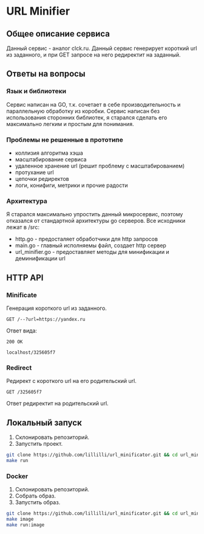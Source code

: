# URL Minifier

## Общее описание сервиса

Данный сервис - аналог сlck.ru. Данный сервис генерирует короткий url из заданного, и при GET запросе на него редиректит на заданный.

## Ответы на вопросы

### Язык и библиотеки

Сервис написан на GO, т.к. сочетает в себе производительность и параллельную обработку из коробки. Сервис написан без использования сторонних библиотек, я старался сделать его максимально легким и простым для понимания.

### Проблемы не решенные в прототипе

- коллизия алгоритма хэша
- масштабирование сервиса
- удаленное хранение url (решит проблему с масштабированием)
- протухание url
- цепочки редиректов
- логи, конифиги, метрики и прочие радости

### Архитектура

Я старался максимально упростить данный микросервис, поэтому отказался от стандартной архитектуры go серверов.
Все исходники лежат в /src:

- http.go - предосталяет обработчики для http запросов
- main.go - главный исполняемы файл, создает http сервер
- url_minifier.go - предоставляет методы для минификации и деминификации url

## HTTP API

### Minificate

Генерация короткого url из заданного.

```http
GET /--?url=https://yandex.ru
```

Ответ вида:

```http
200 OK

localhost/325605f7
```

### Redirect

Редирект с короткого url на его родительский url.

```http
GET /325605f7
```

Ответ редиректит на родительский url.

## Локальный запуск

1. Склонировать репозиторий.
2. Запустить проект.

```bash
git clone https://github.com/lillilli/url_minificator.git && cd url_minificator
make run
```

### Docker

1. Склонировать репозиторий.
2. Собрать образ.
3. Запустить образ.

```bash
git clone https://github.com/lillilli/url_minificator.git && cd url_minificator
make image
make run:image
```
